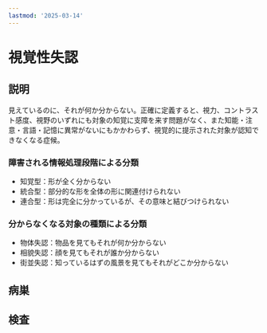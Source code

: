 ```yaml
---
lastmod: '2025-03-14'
---
```


# 視覚性失認

## 説明

見えているのに、それが何か分からない。正確に定義すると、視力、コントラスト感度、視野のいずれにも対象の知覚に支障を来す問題がなく、また知能・注意・言語・記憶に異常がないにもかかわらず、視覚的に提示された対象が認知できなくなる症候。

### 障害される情報処理段階による分類

- 知覚型：形が全く分からない
- 統合型：部分的な形を全体の形に関連付けられない
- 連合型：形は完全に分かっているが、その意味と結びつけられない

### 分からなくなる対象の種類による分類

- 物体失認：物品を見てもそれが何か分からない
- 相貌失認：顔を見てもそれが誰か分からない
- 街並失認：知っているはずの風景を見てもそれがどこか分からない

## 病巣

## 検査
